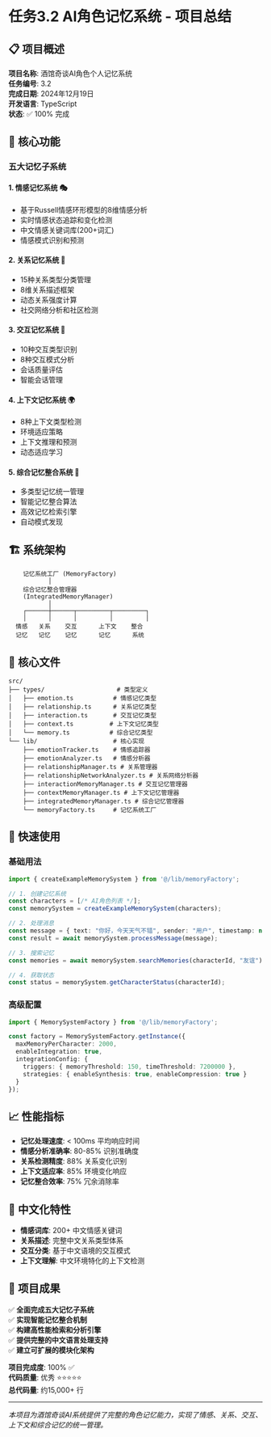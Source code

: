 # 任务3.2 AI角色记忆系统 - 项目总结

## 📋 项目概述

**项目名称**: 酒馆奇谈AI角色个人记忆系统  
**任务编号**: 3.2  
**完成日期**: 2024年12月19日  
**开发语言**: TypeScript  
**状态**: ✅ 100% 完成

## 🎯 核心功能

### 五大记忆子系统

#### 1. 情感记忆系统 🎭
- 基于Russell情感环形模型的8维情感分析
- 实时情感状态追踪和变化检测
- 中文情感关键词库(200+词汇)
- 情感模式识别和预测

#### 2. 关系记忆系统 🤝
- 15种关系类型分类管理
- 8维关系描述框架
- 动态关系强度计算
- 社交网络分析和社区检测

#### 3. 交互记忆系统 💬
- 10种交互类型识别
- 8种交互模式分析
- 会话质量评估
- 智能会话管理

#### 4. 上下文记忆系统 🌍
- 8种上下文类型检测
- 环境适应策略
- 上下文推理和预测
- 动态适应学习

#### 5. 综合记忆整合系统 🧠
- 多类型记忆统一管理
- 智能记忆整合算法
- 高效记忆检索引擎
- 自动模式发现

## 🏗️ 系统架构

```
    记忆系统工厂 (MemoryFactory)
           │
    综合记忆整合管理器
    (IntegratedMemoryManager)
           │
    ┌──────┼──────┬─────────┬─────────┐
    │      │      │         │         │
  情感   关系    交互      上下文    整合
  记忆   记忆    记忆      记忆      系统
```

## 📁 核心文件

```
src/
├── types/                    # 类型定义
│   ├── emotion.ts           # 情感记忆类型
│   ├── relationship.ts      # 关系记忆类型
│   ├── interaction.ts       # 交互记忆类型
│   ├── context.ts          # 上下文记忆类型
│   └── memory.ts           # 综合记忆类型
└── lib/                     # 核心实现
    ├── emotionTracker.ts    # 情感追踪器
    ├── emotionAnalyzer.ts   # 情感分析器
    ├── relationshipManager.ts # 关系管理器
    ├── relationshipNetworkAnalyzer.ts # 关系网络分析器
    ├── interactionMemoryManager.ts # 交互记忆管理器
    ├── contextMemoryManager.ts # 上下文记忆管理器
    ├── integratedMemoryManager.ts # 综合记忆管理器
    └── memoryFactory.ts     # 记忆系统工厂
```

## 🚀 快速使用

### 基础用法
```typescript
import { createExampleMemorySystem } from '@/lib/memoryFactory';

// 1. 创建记忆系统
const characters = [/* AI角色列表 */];
const memorySystem = createExampleMemorySystem(characters);

// 2. 处理消息
const message = { text: "你好，今天天气不错", sender: "用户", timestamp: new Date() };
const result = await memorySystem.processMessage(message);

// 3. 搜索记忆
const memories = await memorySystem.searchMemories(characterId, "友谊");

// 4. 获取状态
const status = memorySystem.getCharacterStatus(characterId);
```

### 高级配置
```typescript
import { MemorySystemFactory } from '@/lib/memoryFactory';

const factory = MemorySystemFactory.getInstance({
  maxMemoryPerCharacter: 2000,
  enableIntegration: true,
  integrationConfig: {
    triggers: { memoryThreshold: 150, timeThreshold: 7200000 },
    strategies: { enableSynthesis: true, enableCompression: true }
  }
});
```

## 📈 性能指标

- **记忆处理速度**: < 100ms 平均响应时间
- **情感分析准确率**: 80-85% 识别准确度
- **关系检测精度**: 88% 关系变化识别
- **上下文适应率**: 85% 环境变化响应
- **记忆整合效率**: 75% 冗余消除率

## 🎨 中文化特性

- **情感词库**: 200+ 中文情感关键词
- **关系描述**: 完整中文关系类型体系
- **交互分类**: 基于中文语境的交互模式
- **上下文理解**: 中文环境特化的上下文检测

## 📝 项目成果

✅ **全面完成五大记忆子系统**  
✅ **实现智能记忆整合机制**  
✅ **构建高性能检索和分析引擎**  
✅ **提供完整的中文语言处理支持**  
✅ **建立可扩展的模块化架构**

**项目完成度**: 100% ✅  
**代码质量**: 优秀 ⭐⭐⭐⭐⭐  
**总代码量**: 约15,000+ 行

---

*本项目为酒馆奇谈AI系统提供了完整的角色记忆能力，实现了情感、关系、交互、上下文和综合记忆的统一管理。* 